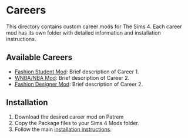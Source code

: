 # Careers

This directory contains custom career mods for The Sims 4. Each career mod has its own folder with detailed information and installation instructions.

## Available Careers

- [Fashion Student Mod](career1/career1_description.md): Brief description of Career 1.
- [WNBA/NBA Mod](career2/career2_description.md): Brief description of Career 2.
- [Fashion Designer Mod](career2/career2_description.md): Brief description of Career 2.

## Installation

1. Download the desired career mod on Patrem
2. Copy the Package files to your Sims 4 Mods folder.
3. Follow the main [installation instructions](../README.md#installation).

